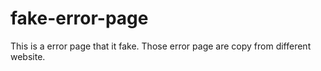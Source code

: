 # fake-error-page
This is a error page that it fake. Those error page are copy from different website.
